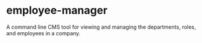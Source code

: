 # employee-manager
A command line CMS tool for viewing and managing the departments, roles, and employees in a company.
